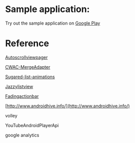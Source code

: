 Sample application:
==================================
Try out the sample application on [Google Play](https://play.google.com/store/apps/details?id=com.app.kp)

Reference
===================================  
[Autoscrollviewpager](https://github.com/Trinea/android-auto-scroll-view-pager)

[CWAC-MergeAdapter](https://github.com/commonsguy/cwac-merge)

[Sugared-list-animations](https://github.com/cuub/sugared-list-animations)

[Jazzylistview](https://github.com/twotoasters/JazzyListView)

[Fadingactionbar](https://github.com/ManuelPeinado/FadingActionBar)

[http://www.androidhive.info/](http://www.androidhive.info/)

volley

YouTubeAndroidPlayerApi

google analytics
